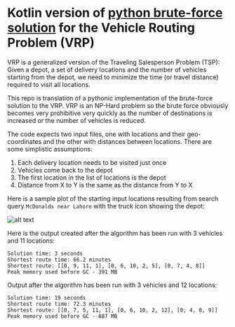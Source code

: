 # Kotlin version of [python brute-force solution](https://github.com/ybashir/vrpfun) for the Vehicle Routing Problem (VRP)

VRP is a generalized version of the Traveling Salesperson Problem (TSP): Given a depot, a set of delivery locations and the number of vehicles starting from the depot, we need to minimize the time (or travel distance) required to visit all locations.

This repo is translation of a pythonic implementation of the brute-force solution to the VRP. VRP is an NP-Hard problem so the brute force obviously becomes very prohibitive very quickly as the number of destinations is increased or the number of vehicles is reduced.

The code expects two input files, one with locations and their geo-coordinates and the other with distances between locations. There are some simplistic assumptions:

1. Each delivery location needs to be visited just once
2. Vehicles come back to the depot
3. The first location in the list of locations is the depot
4. Distance from X to Y is the same as the distance from Y to X

Here is a sample plot of the starting input locations resulting from search query ```McDonalds near Lahore``` with the truck icon showing the depot:

![alt text](https://i.imgur.com/82QgV4X.jpg)

Here is the output created after the algorithm has been run with 3 vehicles and 11 locations:
```
Solution time: 3 seconds
Shortest route time: 66.2 minutes
Shortest route: [[0, 9, 11, 1], [0, 6, 10, 2, 5], [0, 7, 4, 8]]
Peak memory used before GC - 391 MB
```

Output after the algorithm has been run with 3 vehicles and 12 locations:
```
Solution time: 19 seconds
Shortest route time: 72.3 minutes
Shortest route: [[0, 7, 5, 11, 1], [0, 6, 10, 2, 12], [0, 4, 8, 9]]
Peak memory used before GC - 887 MB
```
